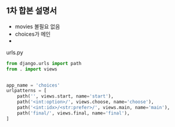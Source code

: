 ## 1차 합본 설명서

* movies 볼필요 없음
* choices가 메인
* 


urls.py
```py
from django.urls import path
from . import views


app_name = 'choices'
urlpatterns = [
    path('', views.start, name='start'),
    path('<int:option>/', views.choose, name='choose'),
    path('<int:idx>/<str:prefer>/', views.main, name='main'),
    path('final/', views.final, name='final'),
]

```